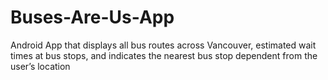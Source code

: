 # Buses-Are-Us-App
Android App that displays all bus routes across Vancouver, estimated wait times at bus stops, and indicates the nearest bus stop dependent from the user’s location
